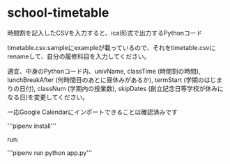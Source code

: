 # school-timetable

時間割を記入したCSVを入力すると、ical形式で出力するPythonコード

timetable.csv.sampleにexampleが載っているので、それをtimetable.csvにrenameして、自分の履修科目を入力してください。

適宜、中身のPythonコード内、univName, classTime (時間割の時間), lunchBreakAfter (何時間目のあとに昼休みがあるか), termStart (学期のはじまりの日付), classNum (学期内の授業数), skipDates (創立記念日等学校が休みになる日)を変更してください。

一応Google Calendarにインポートできることは確認済みです

'''pipenv install'''

run:

'''pipenv run python app.py'''

